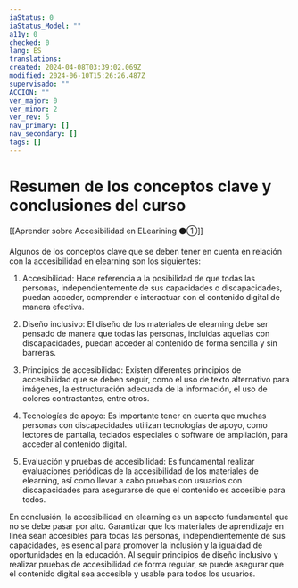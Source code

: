 ```yaml
---
iaStatus: 0
iaStatus_Model: ""
a11y: 0
checked: 0
lang: ES
translations: 
created: 2024-04-08T03:39:02.069Z
modified: 2024-06-10T15:26:26.487Z
supervisado: ""
ACCION: ""
ver_major: 0
ver_minor: 2
ver_rev: 5
nav_primary: []
nav_secondary: []
tags: []
---
```

# Resumen de los conceptos clave y conclusiones del curso

[[Aprender sobre Accesibilidad en ELearining ⚫①]]

Algunos de los conceptos clave que se deben tener en cuenta en relación con la accesibilidad en elearning son los siguientes:

1. Accesibilidad: Hace referencia a la posibilidad de que todas las personas, independientemente de sus capacidades o discapacidades, puedan acceder, comprender e interactuar con el contenido digital de manera efectiva.

2. Diseño inclusivo: El diseño de los materiales de elearning debe ser pensado de manera que todas las personas, incluidas aquellas con discapacidades, puedan acceder al contenido de forma sencilla y sin barreras.

3. Principios de accesibilidad: Existen diferentes principios de accesibilidad que se deben seguir, como el uso de texto alternativo para imágenes, la estructuración adecuada de la información, el uso de colores contrastantes, entre otros.

4. Tecnologías de apoyo: Es importante tener en cuenta que muchas personas con discapacidades utilizan tecnologías de apoyo, como lectores de pantalla, teclados especiales o software de ampliación, para acceder al contenido digital.

5. Evaluación y pruebas de accesibilidad: Es fundamental realizar evaluaciones periódicas de la accesibilidad de los materiales de elearning, así como llevar a cabo pruebas con usuarios con discapacidades para asegurarse de que el contenido es accesible para todos.

En conclusión, la accesibilidad en elearning es un aspecto fundamental que no se debe pasar por alto. Garantizar que los materiales de aprendizaje en línea sean accesibles para todas las personas, independientemente de sus capacidades, es esencial para promover la inclusión y la igualdad de oportunidades en la educación. Al seguir principios de diseño inclusivo y realizar pruebas de accesibilidad de forma regular, se puede asegurar que el contenido digital sea accesible y usable para todos los usuarios.
